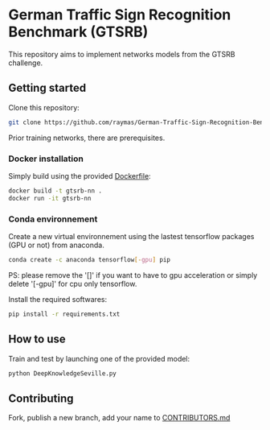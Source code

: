 # German Traffic Sign Recognition Benchmark (GTSRB)

This repository aims to implement networks models from the GTSRB challenge.

## Getting started

Clone this repository:

```bash
git clone https://github.com/raymas/German-Traffic-Sign-Recognition-Benchmark.git
```

Prior training networks, there are prerequisites.

### Docker installation

Simply build using the provided [Dockerfile](Dockerfile):

```bash
docker build -t gtsrb-nn .
docker run -it gtsrb-nn
```

### Conda environnement

Create a new virtual environnement using the lastest tensorflow packages (GPU or not) from anaconda.

```bash
conda create -c anaconda tensorflow[-gpu] pip
```

PS: please remove the '[]' if you want to have to gpu acceleration or simply delete '[-gpu]' for cpu only tensorflow.

Install the required softwares:

```bash
pip install -r requirements.txt
```

## How to use

Train and test by launching one of the provided model:

```bash
python DeepKnowledgeSeville.py
```

## Contributing

Fork, publish a new branch, add your name to [CONTRIBUTORS.md](CONTRIBUTORS.md)
